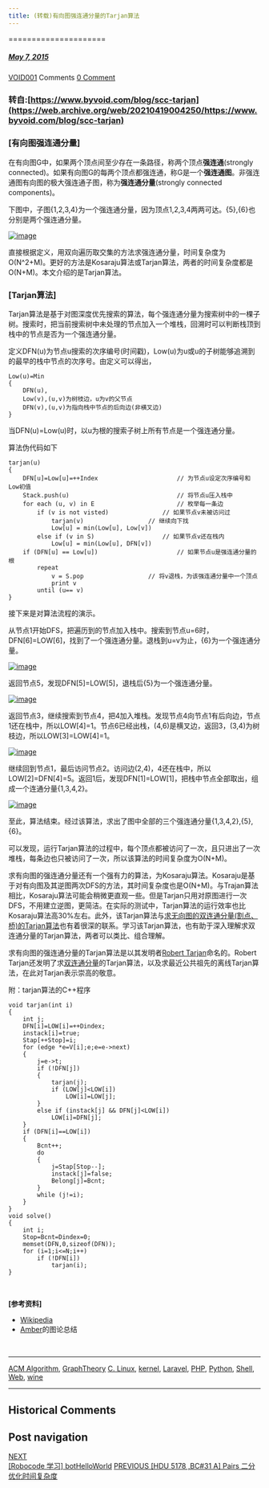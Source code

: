 ```yaml
---
title: (转载)有向图强连通分量的Tarjan算法
---
```

=====================



#####  [May 7, 2015](https://web.archive.org/web/20210419004250/https://void-shana.moe/acmalgo/%e8%bd%ac%e8%bd%bd%e6%9c%89%e5%90%91%e5%9b%be%e5%bc%ba%e8%bf%9e%e9%80%9a%e5%88%86%e9%87%8f%e7%9a%84tarjan%e7%ae%97%e6%b3%95.html "8:59 am") 
[VOID001](https://web.archive.org/web/20210419004250/https://void-shana.moe/author/void001 "View all posts by VOID001") Comments  [0 Comment](https://web.archive.org/web/20210419004250/https://void-shana.moe/acmalgo/%e8%bd%ac%e8%bd%bd%e6%9c%89%e5%90%91%e5%9b%be%e5%bc%ba%e8%bf%9e%e9%80%9a%e5%88%86%e9%87%8f%e7%9a%84tarjan%e7%ae%97%e6%b3%95.html#respond)





### 转自:[https://www.byvoid.com/blog/scc-tarjan](https://web.archive.org/web/20210419004250/https://www.byvoid.com/blog/scc-tarjan)


### **[有向图强连通分量]**


在有向图G中，如果两个顶点间至少存在一条路径，称两个顶点**强连通**(strongly connected)。如果有向图G的每两个顶点都强连通，称G是一个**强连通图**。非强连通图有向图的极大强连通子图，称为**强连通分量**(strongly connected components)。


下图中，子图{1,2,3,4}为一个强连通分量，因为顶点1,2,3,4两两可达。{5},{6}也分别是两个强连通分量。


[![image](https://web.archive.org/web/20210419004250im_/https://www.byvoid.com/upload/wp/2009/04/image1.png "image")](https://web.archive.org/web/20210419004250/https://www.byvoid.com/upload/wp/2009/04/image1.png)


直接根据定义，用双向遍历取交集的方法求强连通分量，时间复杂度为O(N^2+M)。更好的方法是Kosaraju算法或Tarjan算法，两者的时间复杂度都是O(N+M)。本文介绍的是Tarjan算法。


### **[Tarjan算法]**


Tarjan算法是基于对图深度优先搜索的算法，每个强连通分量为搜索树中的一棵子树。搜索时，把当前搜索树中未处理的节点加入一个堆栈，回溯时可以判断栈顶到栈中的节点是否为一个强连通分量。


定义DFN(u)为节点u搜索的次序编号(时间戳)，Low(u)为u或u的子树能够追溯到的最早的栈中节点的次序号。由定义可以得出，



```
Low(u)=Min
{
    DFN(u),
    Low(v),(u,v)为树枝边，u为v的父节点
    DFN(v),(u,v)为指向栈中节点的后向边(非横叉边)
}
```

当DFN(u)=Low(u)时，以u为根的搜索子树上所有节点是一个强连通分量。


算法伪代码如下



```
tarjan(u)
{
    DFN[u]=Low[u]=++Index                      // 为节点u设定次序编号和Low初值
    Stack.push(u)                              // 将节点u压入栈中
    for each (u, v) in E                       // 枚举每一条边
        if (v is not visted)               // 如果节点v未被访问过
            tarjan(v)                  // 继续向下找
            Low[u] = min(Low[u], Low[v])
        else if (v in S)                   // 如果节点v还在栈内
            Low[u] = min(Low[u], DFN[v])
    if (DFN[u] == Low[u])                      // 如果节点u是强连通分量的根
        repeat
            v = S.pop                  // 将v退栈，为该强连通分量中一个顶点
            print v
        until (u== v)
}
```

接下来是对算法流程的演示。


从节点1开始DFS，把遍历到的节点加入栈中。搜索到节点u=6时，DFN[6]=LOW[6]，找到了一个强连通分量。退栈到u=v为止，{6}为一个强连通分量。


[![image](https://web.archive.org/web/20210419004250im_/https://www.byvoid.com/upload/wp/2009/04/image2.png "image")](https://web.archive.org/web/20210419004250/https://www.byvoid.com/upload/wp/2009/04/image2.png)


返回节点5，发现DFN[5]=LOW[5]，退栈后{5}为一个强连通分量。


[![image](https://web.archive.org/web/20210419004250im_/https://www.byvoid.com/upload/wp/2009/04/image3.png "image")](https://web.archive.org/web/20210419004250/https://www.byvoid.com/upload/wp/2009/04/image3.png)


返回节点3，继续搜索到节点4，把4加入堆栈。发现节点4向节点1有后向边，节点1还在栈中，所以LOW[4]=1。节点6已经出栈，(4,6)是横叉边，返回3，(3,4)为树枝边，所以LOW[3]=LOW[4]=1。


[![image](https://web.archive.org/web/20210419004250im_/https://www.byvoid.com/upload/wp/2009/04/image4.png "image")](https://web.archive.org/web/20210419004250/https://www.byvoid.com/upload/wp/2009/04/image4.png)


继续回到节点1，最后访问节点2。访问边(2,4)，4还在栈中，所以LOW[2]=DFN[4]=5。返回1后，发现DFN[1]=LOW[1]，把栈中节点全部取出，组成一个连通分量{1,3,4,2}。


[![image](https://web.archive.org/web/20210419004250im_/https://www.byvoid.com/upload/wp/2009/04/image5.png "image")](https://web.archive.org/web/20210419004250/https://www.byvoid.com/upload/wp/2009/04/image5.png)


至此，算法结束。经过该算法，求出了图中全部的三个强连通分量{1,3,4,2},{5},{6}。


可以发现，运行Tarjan算法的过程中，每个顶点都被访问了一次，且只进出了一次堆栈，每条边也只被访问了一次，所以该算法的时间复杂度为O(N+M)。


求有向图的强连通分量还有一个强有力的算法，为Kosaraju算法。Kosaraju是基于对有向图及其逆图两次DFS的方法，其时间复杂度也是O(N+M)。与Trajan算法相比，Kosaraju算法可能会稍微更直观一些。但是Tarjan只用对原图进行一次DFS，不用建立逆图，更简洁。在实际的测试中，Tarjan算法的运行效率也比Kosaraju算法高30%左右。此外，该Tarjan算法与[求无向图的双连通分量(割点、桥)的Tarjan算法](https://web.archive.org/web/20210419004250/https://www.byvoid.com/blog/biconnect/)也有着很深的联系。学习该Tarjan算法，也有助于深入理解求双连通分量的Tarjan算法，两者可以类比、组合理解。


求有向图的强连通分量的Tarjan算法是以其发明者[Robert Tarjan](https://web.archive.org/web/20210419004250/https://en.wikipedia.org/wiki/Robert_Tarjan)命名的。Robert Tarjan还发明了求[双连通分量](https://web.archive.org/web/20210419004250/https://www.byvoid.com/blog/biconnect/)的Tarjan算法，以及求最近公共祖先的离线Tarjan算法，在此对Tarjan表示崇高的敬意。


附：tarjan算法的C++程序



```
void tarjan(int i)
{
    int j;
    DFN[i]=LOW[i]=++Dindex;
    instack[i]=true;
    Stap[++Stop]=i;
    for (edge *e=V[i];e;e=e->next)
    {
        j=e->t;
        if (!DFN[j])
        {
            tarjan(j);
            if (LOW[j]<LOW[i])
                LOW[i]=LOW[j];
        }
        else if (instack[j] && DFN[j]<LOW[i])
            LOW[i]=DFN[j];
    }
    if (DFN[i]==LOW[i])
    {
        Bcnt++;
        do
        {
            j=Stap[Stop--];
            instack[j]=false;
            Belong[j]=Bcnt;
        }
        while (j!=i);
    }
}
void solve()
{
    int i;
    Stop=Bcnt=Dindex=0;
    memset(DFN,0,sizeof(DFN));
    for (i=1;i<=N;i++)
        if (!DFN[i])
            tarjan(i);
}
```

 


**[参考资料]**


* [Wikipedia](https://web.archive.org/web/20210419004250/https://en.wikipedia.org/wiki/Tarjan%27s_strongly_connected_components_algorithm "http://en.wikipedia.org/wiki/Tarjan%27s_strongly_connected_components_algorithm")
* [Amber](https://web.archive.org/web/20210419004250/http://adn.cn/)的图论总结


 






---


[ACM Algorithm](https://web.archive.org/web/20210419004250/https://void-shana.moe/category/acmalgo), [GraphTheory](https://web.archive.org/web/20210419004250/https://void-shana.moe/category/acmalgo/graphtheory) [C. Linux](https://web.archive.org/web/20210419004250/https://void-shana.moe/tag/c-linux), [kernel](https://web.archive.org/web/20210419004250/https://void-shana.moe/tag/kernel), [Laravel](https://web.archive.org/web/20210419004250/https://void-shana.moe/tag/laravel), [PHP](https://web.archive.org/web/20210419004250/https://void-shana.moe/tag/php), [Python](https://web.archive.org/web/20210419004250/https://void-shana.moe/tag/python), [Shell](https://web.archive.org/web/20210419004250/https://void-shana.moe/tag/shell), [Web](https://web.archive.org/web/20210419004250/https://void-shana.moe/tag/web), [wine](https://web.archive.org/web/20210419004250/https://void-shana.moe/tag/wine) 






------------------------
## Historical Comments
Post navigation
---------------
[NEXT  
[Robocode 学习] botHelloWorld](https://web.archive.org/web/20210419004250/https://void-shana.moe/robocode/robocode-%e5%ad%a6%e4%b9%a0-bothelloworld.html)
[PREVIOUS 
[HDU 5178 ,BC#31 A] Pairs 二分优化时间复杂度](https://web.archive.org/web/20210419004250/https://void-shana.moe/uncategorized/hdu-5178-bc31-a-pairs-%e4%ba%8c%e5%88%86%e4%bc%98%e5%8c%96%e6%97%b6%e9%97%b4%e5%a4%8d%e6%9d%82%e5%ba%a6.html)

            